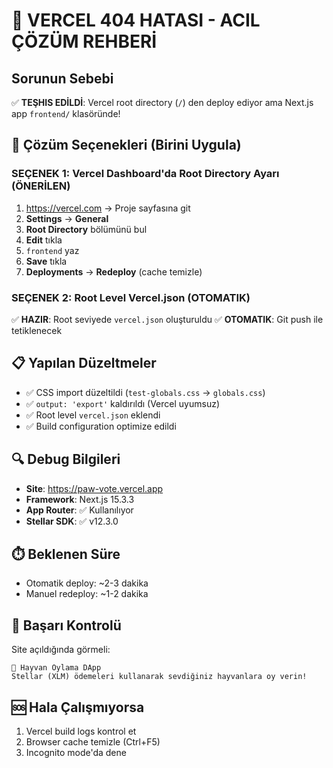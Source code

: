 # 🚨 VERCEL 404 HATASI - ACIL ÇÖZÜM REHBERİ

## Sorunun Sebebi
✅ **TEŞHIS EDİLDİ**: Vercel root directory (`/`) den deploy ediyor ama Next.js app `frontend/` klasöründe!

## 🎯 Çözüm Seçenekleri (Birini Uygula)

### SEÇENEK 1: Vercel Dashboard'da Root Directory Ayarı (ÖNERİLEN)
1. https://vercel.com → Proje sayfasına git
2. **Settings** → **General**
3. **Root Directory** bölümünü bul
4. **Edit** tıkla
5. `frontend` yaz
6. **Save** tıkla
7. **Deployments** → **Redeploy** (cache temizle)

### SEÇENEK 2: Root Level Vercel.json (OTOMATIK)
✅ **HAZIR**: Root seviyede `vercel.json` oluşturuldu
✅ **OTOMATIK**: Git push ile tetiklenecek

## 📋 Yapılan Düzeltmeler
- ✅ CSS import düzeltildi (`test-globals.css` → `globals.css`)
- ✅ `output: 'export'` kaldırıldı (Vercel uyumsuz)
- ✅ Root level `vercel.json` eklendi
- ✅ Build configuration optimize edildi

## 🔍 Debug Bilgileri
- **Site**: https://paw-vote.vercel.app
- **Framework**: Next.js 15.3.3
- **App Router**: ✅ Kullanılıyor
- **Stellar SDK**: ✅ v12.3.0

## ⏱️ Beklenen Süre
- Otomatik deploy: ~2-3 dakika
- Manuel redeploy: ~1-2 dakika

## 🎉 Başarı Kontrolü
Site açıldığında görmeli:
```
🐾 Hayvan Oylama DApp
Stellar (XLM) ödemeleri kullanarak sevdiğiniz hayvanlara oy verin!
```

## 🆘 Hala Çalışmıyorsa
1. Vercel build logs kontrol et
2. Browser cache temizle (Ctrl+F5)
3. Incognito mode'da dene
